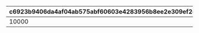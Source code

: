|c6923b9406da4af04ab575abf60603e4283956b8ee2e309ef2d626307bec8b1f|64531826e39ed7f60e44d63dd5ce0b841aac650a3d58ce24c32fa36969eb558c|dac506773a4e06c9010a64a88e6378eb17e29c465730e3fc67596574c5df1f22|48eadc18f5ceacfa9c9bfcbc52e1094096ecde268409ebac11e68fd75ef7a071|
| --- | --- | --- | --- |
|10000|1|||